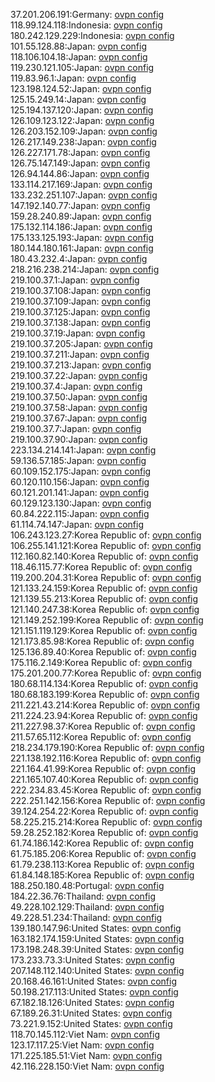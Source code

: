 37.201.206.191:Germany: [ovpn config](vpn/37_201_206_191.ovpn)  
118.99.124.118:Indonesia: [ovpn config](vpn/118_99_124_118.ovpn)  
180.242.129.229:Indonesia: [ovpn config](vpn/180_242_129_229.ovpn)  
101.55.128.88:Japan: [ovpn config](vpn/101_55_128_88.ovpn)  
118.106.104.18:Japan: [ovpn config](vpn/118_106_104_18.ovpn)  
119.230.121.105:Japan: [ovpn config](vpn/119_230_121_105.ovpn)  
119.83.96.1:Japan: [ovpn config](vpn/119_83_96_1.ovpn)  
123.198.124.52:Japan: [ovpn config](vpn/123_198_124_52.ovpn)  
125.15.249.14:Japan: [ovpn config](vpn/125_15_249_14.ovpn)  
125.194.137.120:Japan: [ovpn config](vpn/125_194_137_120.ovpn)  
126.109.123.122:Japan: [ovpn config](vpn/126_109_123_122.ovpn)  
126.203.152.109:Japan: [ovpn config](vpn/126_203_152_109.ovpn)  
126.217.149.238:Japan: [ovpn config](vpn/126_217_149_238.ovpn)  
126.227.171.78:Japan: [ovpn config](vpn/126_227_171_78.ovpn)  
126.75.147.149:Japan: [ovpn config](vpn/126_75_147_149.ovpn)  
126.94.144.86:Japan: [ovpn config](vpn/126_94_144_86.ovpn)  
133.114.217.169:Japan: [ovpn config](vpn/133_114_217_169.ovpn)  
133.232.251.107:Japan: [ovpn config](vpn/133_232_251_107.ovpn)  
147.192.140.77:Japan: [ovpn config](vpn/147_192_140_77.ovpn)  
159.28.240.89:Japan: [ovpn config](vpn/159_28_240_89.ovpn)  
175.132.114.186:Japan: [ovpn config](vpn/175_132_114_186.ovpn)  
175.133.125.193:Japan: [ovpn config](vpn/175_133_125_193.ovpn)  
180.144.180.161:Japan: [ovpn config](vpn/180_144_180_161.ovpn)  
180.43.232.4:Japan: [ovpn config](vpn/180_43_232_4.ovpn)  
218.216.238.214:Japan: [ovpn config](vpn/218_216_238_214.ovpn)  
219.100.37.1:Japan: [ovpn config](vpn/219_100_37_1.ovpn)  
219.100.37.108:Japan: [ovpn config](vpn/219_100_37_108.ovpn)  
219.100.37.109:Japan: [ovpn config](vpn/219_100_37_109.ovpn)  
219.100.37.125:Japan: [ovpn config](vpn/219_100_37_125.ovpn)  
219.100.37.138:Japan: [ovpn config](vpn/219_100_37_138.ovpn)  
219.100.37.19:Japan: [ovpn config](vpn/219_100_37_19.ovpn)  
219.100.37.205:Japan: [ovpn config](vpn/219_100_37_205.ovpn)  
219.100.37.211:Japan: [ovpn config](vpn/219_100_37_211.ovpn)  
219.100.37.213:Japan: [ovpn config](vpn/219_100_37_213.ovpn)  
219.100.37.22:Japan: [ovpn config](vpn/219_100_37_22.ovpn)  
219.100.37.4:Japan: [ovpn config](vpn/219_100_37_4.ovpn)  
219.100.37.50:Japan: [ovpn config](vpn/219_100_37_50.ovpn)  
219.100.37.58:Japan: [ovpn config](vpn/219_100_37_58.ovpn)  
219.100.37.67:Japan: [ovpn config](vpn/219_100_37_67.ovpn)  
219.100.37.7:Japan: [ovpn config](vpn/219_100_37_7.ovpn)  
219.100.37.90:Japan: [ovpn config](vpn/219_100_37_90.ovpn)  
223.134.214.141:Japan: [ovpn config](vpn/223_134_214_141.ovpn)  
59.136.57.185:Japan: [ovpn config](vpn/59_136_57_185.ovpn)  
60.109.152.175:Japan: [ovpn config](vpn/60_109_152_175.ovpn)  
60.120.110.156:Japan: [ovpn config](vpn/60_120_110_156.ovpn)  
60.121.201.141:Japan: [ovpn config](vpn/60_121_201_141.ovpn)  
60.129.123.130:Japan: [ovpn config](vpn/60_129_123_130.ovpn)  
60.84.222.115:Japan: [ovpn config](vpn/60_84_222_115.ovpn)  
61.114.74.147:Japan: [ovpn config](vpn/61_114_74_147.ovpn)  
106.243.123.27:Korea Republic of: [ovpn config](vpn/106_243_123_27.ovpn)  
106.255.141.121:Korea Republic of: [ovpn config](vpn/106_255_141_121.ovpn)  
112.160.82.140:Korea Republic of: [ovpn config](vpn/112_160_82_140.ovpn)  
118.46.115.77:Korea Republic of: [ovpn config](vpn/118_46_115_77.ovpn)  
119.200.204.31:Korea Republic of: [ovpn config](vpn/119_200_204_31.ovpn)  
121.133.24.159:Korea Republic of: [ovpn config](vpn/121_133_24_159.ovpn)  
121.139.55.213:Korea Republic of: [ovpn config](vpn/121_139_55_213.ovpn)  
121.140.247.38:Korea Republic of: [ovpn config](vpn/121_140_247_38.ovpn)  
121.149.252.199:Korea Republic of: [ovpn config](vpn/121_149_252_199.ovpn)  
121.151.119.129:Korea Republic of: [ovpn config](vpn/121_151_119_129.ovpn)  
121.173.85.98:Korea Republic of: [ovpn config](vpn/121_173_85_98.ovpn)  
125.136.89.40:Korea Republic of: [ovpn config](vpn/125_136_89_40.ovpn)  
175.116.2.149:Korea Republic of: [ovpn config](vpn/175_116_2_149.ovpn)  
175.201.200.77:Korea Republic of: [ovpn config](vpn/175_201_200_77.ovpn)  
180.68.114.134:Korea Republic of: [ovpn config](vpn/180_68_114_134.ovpn)  
180.68.183.199:Korea Republic of: [ovpn config](vpn/180_68_183_199.ovpn)  
211.221.43.214:Korea Republic of: [ovpn config](vpn/211_221_43_214.ovpn)  
211.224.23.94:Korea Republic of: [ovpn config](vpn/211_224_23_94.ovpn)  
211.227.98.37:Korea Republic of: [ovpn config](vpn/211_227_98_37.ovpn)  
211.57.65.112:Korea Republic of: [ovpn config](vpn/211_57_65_112.ovpn)  
218.234.179.190:Korea Republic of: [ovpn config](vpn/218_234_179_190.ovpn)  
221.138.192.116:Korea Republic of: [ovpn config](vpn/221_138_192_116.ovpn)  
221.164.41.99:Korea Republic of: [ovpn config](vpn/221_164_41_99.ovpn)  
221.165.107.40:Korea Republic of: [ovpn config](vpn/221_165_107_40.ovpn)  
222.234.83.45:Korea Republic of: [ovpn config](vpn/222_234_83_45.ovpn)  
222.251.142.156:Korea Republic of: [ovpn config](vpn/222_251_142_156.ovpn)  
39.124.254.22:Korea Republic of: [ovpn config](vpn/39_124_254_22.ovpn)  
58.225.215.214:Korea Republic of: [ovpn config](vpn/58_225_215_214.ovpn)  
59.28.252.182:Korea Republic of: [ovpn config](vpn/59_28_252_182.ovpn)  
61.74.186.142:Korea Republic of: [ovpn config](vpn/61_74_186_142.ovpn)  
61.75.185.206:Korea Republic of: [ovpn config](vpn/61_75_185_206.ovpn)  
61.79.238.113:Korea Republic of: [ovpn config](vpn/61_79_238_113.ovpn)  
61.84.148.185:Korea Republic of: [ovpn config](vpn/61_84_148_185.ovpn)  
188.250.180.48:Portugal: [ovpn config](vpn/188_250_180_48.ovpn)  
184.22.36.76:Thailand: [ovpn config](vpn/184_22_36_76.ovpn)  
49.228.102.129:Thailand: [ovpn config](vpn/49_228_102_129.ovpn)  
49.228.51.234:Thailand: [ovpn config](vpn/49_228_51_234.ovpn)  
139.180.147.96:United States: [ovpn config](vpn/139_180_147_96.ovpn)  
163.182.174.159:United States: [ovpn config](vpn/163_182_174_159.ovpn)  
173.198.248.39:United States: [ovpn config](vpn/173_198_248_39.ovpn)  
173.233.73.3:United States: [ovpn config](vpn/173_233_73_3.ovpn)  
207.148.112.140:United States: [ovpn config](vpn/207_148_112_140.ovpn)  
20.168.46.161:United States: [ovpn config](vpn/20_168_46_161.ovpn)  
50.198.217.113:United States: [ovpn config](vpn/50_198_217_113.ovpn)  
67.182.18.126:United States: [ovpn config](vpn/67_182_18_126.ovpn)  
67.189.26.31:United States: [ovpn config](vpn/67_189_26_31.ovpn)  
73.221.9.152:United States: [ovpn config](vpn/73_221_9_152.ovpn)  
118.70.145.112:Viet Nam: [ovpn config](vpn/118_70_145_112.ovpn)  
123.17.117.25:Viet Nam: [ovpn config](vpn/123_17_117_25.ovpn)  
171.225.185.51:Viet Nam: [ovpn config](vpn/171_225_185_51.ovpn)  
42.116.228.150:Viet Nam: [ovpn config](vpn/42_116_228_150.ovpn)  

